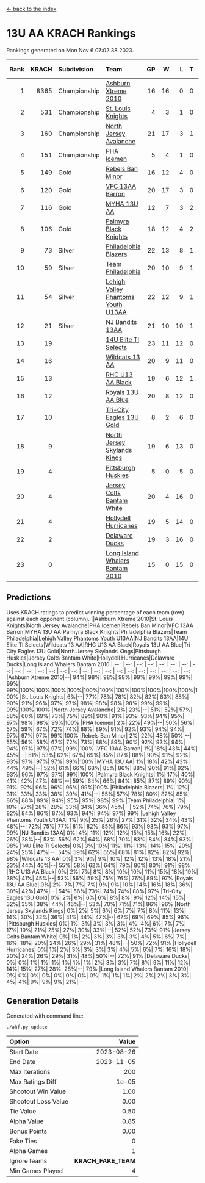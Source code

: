 [<- back to the index](readme.md)
# 13U AA KRACH Rankings
Rankings generated on Mon Nov  6 07:02:38 2023.

Rank|KRACH|Subdivision|Team|GP|W|L|T|OTW|OTL|SoS|Exp Wins|Win Diff
---:|---:|:---|:---|---:|---:|---:|---:|---:|---:|---:|---:|---:
1|8365|Championship|[Ashburn Xtreme 2010](https://gamesheetstats.com/seasons/3659/teams/140527/schedule)|16|16|0|0|0|0|93|16.8|-0.0
2|531|Championship|[St. Louis Knights](https://gamesheetstats.com/seasons/3659/teams/143323/schedule)|4|3|1|0|0|0|1700|3.8|-0.0
3|160|Championship|[North Jersey Avalanche](https://gamesheetstats.com/seasons/3659/teams/140535/schedule)|21|17|3|1|0|0|407|18.4|0.0
4|151|Championship|[PHA Icemen](https://gamesheetstats.com/seasons/3659/teams/143321/schedule)|5|4|1|0|0|0|51|4.9|0.0
5|149|Gold|[Rebels Ban Minor](https://gamesheetstats.com/seasons/3659/teams/140539/schedule)|16|12|4|0|0|0|1015|12.9|0.0
6|120|Gold|[VFC 13AA Barron](https://gamesheetstats.com/seasons/3659/teams/140544/schedule)|20|17|3|0|2|0|27|17.9|0.0
7|116|Gold|[MYHA 13U AA](https://gamesheetstats.com/seasons/3659/teams/140533/schedule)|12|7|3|2|1|0|89|8.9|0.0
8|106|Gold|[Palmyra Black Knights](https://gamesheetstats.com/seasons/3659/teams/140537/schedule)|18|12|4|2|0|0|909|13.9|0.0
9|73|Silver|[Philadelphia Blazers](https://gamesheetstats.com/seasons/3659/teams/140538/schedule)|22|13|8|1|2|0|774|14.4|0.0
10|59|Silver|[Team Philadelphia](https://gamesheetstats.com/seasons/3659/teams/140542/schedule)|20|10|9|1|0|0|855|11.4|0.0
11|54|Silver|[Lehigh Valley Phantoms Youth U13AA](https://gamesheetstats.com/seasons/3659/teams/140531/schedule)|22|12|9|1|0|3|419|13.4|0.0
12|21|Silver|[NJ Bandits 13AA](https://gamesheetstats.com/seasons/3659/teams/140534/schedule)|21|10|10|1|2|2|429|11.4|0.0
13|19||[14U Elite TI Selects](https://gamesheetstats.com/seasons/3659/teams/140526/schedule)|23|11|12|0|1|1|736|11.9|0.0
14|16||[Wildcats 13 AA](https://gamesheetstats.com/seasons/3659/teams/140545/schedule)|20|9|11|0|0|0|45|9.9|0.0
15|13||[RHC U13 AA Black](https://gamesheetstats.com/seasons/3659/teams/140540/schedule)|19|6|12|1|0|0|57|7.4|0.0
16|12||[Royals 13U AA Blue](https://gamesheetstats.com/seasons/3659/teams/140541/schedule)|20|8|12|0|0|1|64|8.9|0.0
17|10||[Tri-City Eagles 13U Gold](https://gamesheetstats.com/seasons/3659/teams/140543/schedule)|8|2|6|0|0|1|63|2.9|0.0
18|9||[North Jersey Skylands Kings](https://gamesheetstats.com/seasons/3659/teams/140536/schedule)|19|6|13|0|1|0|59|6.9|0.0
19|4||[Pittsburgh Huskies](https://gamesheetstats.com/seasons/3659/teams/149413/schedule)|5|0|5|0|0|0|1472|0.9|0.0
20|4||[Jersey Colts Bantam White](https://gamesheetstats.com/seasons/3659/teams/140530/schedule)|20|4|16|0|0|1|50|4.9|0.0
21|4||[Hollydell Hurricanes](https://gamesheetstats.com/seasons/3659/teams/140529/schedule)|19|5|14|0|1|0|479|5.9|0.0
22|2||[Delaware Ducks](https://gamesheetstats.com/seasons/3659/teams/140528/schedule)|19|3|16|0|0|1|33|3.9|0.0
23|0||[Long Island Whalers Bantam 2010](https://gamesheetstats.com/seasons/3659/teams/140532/schedule)|15|0|15|0|0|0|56|0.9|0.0

## Predictions
Uses KRACH ratings to predict winning percentage of each team (row) against each opponent (column).
||Ashburn Xtreme 2010|St. Louis Knights|North Jersey Avalanche|PHA Icemen|Rebels Ban Minor|VFC 13AA Barron|MYHA 13U AA|Palmyra Black Knights|Philadelphia Blazers|Team Philadelphia|Lehigh Valley Phantoms Youth U13AA|NJ Bandits 13AA|14U Elite TI Selects|Wildcats 13 AA|RHC U13 AA Black|Royals 13U AA Blue|Tri-City Eagles 13U Gold|North Jersey Skylands Kings|Pittsburgh Huskies|Jersey Colts Bantam White|Hollydell Hurricanes|Delaware Ducks|Long Island Whalers Bantam 2010
| --: | --: | --: | --: | --: | --: | --: | --: | --: | --: | --: | --: | --: | --: | --: | --: | --: | --: | --: | --: | --: | --: | --: | --: 
|Ashburn Xtreme 2010|--| 94%| 98%| 98%| 98%| 99%| 99%| 99%| 99%| 99%| 99%|100%|100%|100%|100%|100%|100%|100%|100%|100%|100%|100%|100%
|St. Louis Knights|  6%|--| 77%| 78%| 78%| 82%| 82%| 83%| 88%| 90%| 91%| 96%| 97%| 97%| 98%| 98%| 98%| 98%| 99%| 99%| 99%|100%|100%
|North Jersey Avalanche|  2%| 23%|--| 51%| 52%| 57%| 58%| 60%| 69%| 73%| 75%| 89%| 90%| 91%| 93%| 93%| 94%| 95%| 97%| 98%| 98%| 99%|100%
|PHA Icemen|  2%| 22%| 49%|--| 50%| 56%| 57%| 59%| 67%| 72%| 74%| 88%| 89%| 91%| 92%| 93%| 94%| 94%| 97%| 97%| 97%| 99%|100%
|Rebels Ban Minor|  2%| 22%| 48%| 50%|--| 55%| 56%| 58%| 67%| 72%| 73%| 88%| 89%| 90%| 92%| 93%| 94%| 94%| 97%| 97%| 97%| 99%|100%
|VFC 13AA Barron|  1%| 18%| 43%| 44%| 45%|--| 51%| 53%| 62%| 67%| 69%| 85%| 87%| 88%| 90%| 91%| 92%| 93%| 97%| 97%| 97%| 99%|100%
|MYHA 13U AA|  1%| 18%| 42%| 43%| 44%| 49%|--| 52%| 61%| 66%| 68%| 85%| 86%| 88%| 90%| 91%| 92%| 93%| 96%| 97%| 97%| 99%|100%
|Palmyra Black Knights|  1%| 17%| 40%| 41%| 42%| 47%| 48%|--| 59%| 64%| 66%| 84%| 85%| 87%| 89%| 90%| 91%| 92%| 96%| 96%| 96%| 99%|100%
|Philadelphia Blazers|  1%| 12%| 31%| 33%| 33%| 38%| 39%| 41%|--| 55%| 57%| 78%| 80%| 82%| 85%| 86%| 88%| 89%| 94%| 95%| 95%| 98%| 99%
|Team Philadelphia|  1%| 10%| 27%| 28%| 28%| 33%| 34%| 36%| 45%|--| 52%| 74%| 76%| 79%| 82%| 84%| 86%| 87%| 93%| 94%| 94%| 97%| 99%
|Lehigh Valley Phantoms Youth U13AA|  1%|  9%| 25%| 26%| 27%| 31%| 32%| 34%| 43%| 48%|--| 72%| 75%| 77%| 81%| 82%| 85%| 86%| 93%| 93%| 93%| 97%| 99%
|NJ Bandits 13AA|  0%|  4%| 11%| 12%| 12%| 15%| 15%| 16%| 22%| 26%| 28%|--| 53%| 56%| 62%| 64%| 68%| 70%| 83%| 84%| 84%| 93%| 98%
|14U Elite TI Selects|  0%|  3%| 10%| 11%| 11%| 13%| 14%| 15%| 20%| 24%| 25%| 47%|--| 54%| 59%| 62%| 65%| 68%| 81%| 82%| 82%| 92%| 98%
|Wildcats 13 AA|  0%|  3%|  9%|  9%| 10%| 12%| 12%| 13%| 18%| 21%| 23%| 44%| 46%|--| 55%| 58%| 62%| 64%| 79%| 80%| 80%| 91%| 98%
|RHC U13 AA Black|  0%|  2%|  7%|  8%|  8%| 10%| 10%| 11%| 15%| 18%| 19%| 38%| 41%| 45%|--| 53%| 56%| 59%| 75%| 76%| 76%| 89%| 97%
|Royals 13U AA Blue|  0%|  2%|  7%|  7%|  7%|  9%|  9%| 10%| 14%| 16%| 18%| 36%| 38%| 42%| 47%|--| 54%| 56%| 73%| 74%| 74%| 88%| 97%
|Tri-City Eagles 13U Gold|  0%|  2%|  6%|  6%|  6%|  8%|  8%|  9%| 12%| 14%| 15%| 32%| 35%| 38%| 44%| 46%|--| 53%| 70%| 71%| 71%| 86%| 96%
|North Jersey Skylands Kings|  0%|  2%|  5%|  6%|  6%|  7%|  7%|  8%| 11%| 13%| 14%| 30%| 32%| 36%| 41%| 44%| 47%|--| 67%| 69%| 69%| 85%| 96%
|Pittsburgh Huskies|  0%|  1%|  3%|  3%|  3%|  3%|  4%|  4%|  6%|  7%|  7%| 17%| 19%| 21%| 25%| 27%| 30%| 33%|--| 52%| 52%| 73%| 91%
|Jersey Colts Bantam White|  0%|  1%|  2%|  3%|  3%|  3%|  3%|  4%|  5%|  6%|  7%| 16%| 18%| 20%| 24%| 26%| 29%| 31%| 48%|--| 50%| 72%| 91%
|Hollydell Hurricanes|  0%|  1%|  2%|  3%|  3%|  3%|  3%|  4%|  5%|  6%|  7%| 16%| 18%| 20%| 24%| 26%| 29%| 31%| 48%| 50%|--| 72%| 91%
|Delaware Ducks|  0%|  0%|  1%|  1%|  1%|  1%|  1%|  1%|  2%|  3%|  3%|  7%|  8%|  9%| 11%| 12%| 14%| 15%| 27%| 28%| 28%|--| 79%
|Long Island Whalers Bantam 2010|  0%|  0%|  0%|  0%|  0%|  0%|  0%|  0%|  1%|  1%|  1%|  2%|  2%|  2%|  3%|  3%|  4%|  4%|  9%|  9%|  9%| 21%|--

## Generation Details

Generated with command line:
```
./ahf.py update
```

| Option | Value |
| :----- | ----: |
| Start Date | 2023-08-26 |
| End Date | 2023-11-05 |
| Max Iterations | 200 |
| Max Ratings Diff | 1e-05 |
| Shootout Win Value | 1.00 |
| Shootout Loss Value | 0.00 |
| Tie Value | 0.50 |
| Alpha Value | 0.85 |
| Bonus Points | 0.00 |
| Fake Ties | 0 |
| Alpha Games | 1 |
| Ignore teams | __KRACH_FAKE_TEAM__ |
| Min Games Played | 4 |


